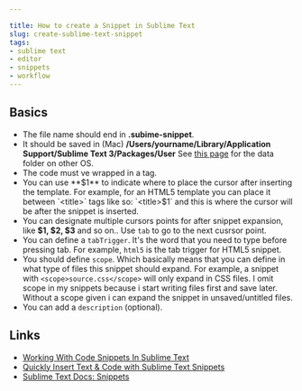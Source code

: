 ```yaml
---

title: How to create a Snippet in Sublime Text
slug: create-sublime-text-snippet
tags: 
- sublime text
- editor
- snippets 
- workflow
---
```


Basics
---
- The file name should end in **.subime-snippet**. 
- It should be saved in (Mac) **/Users/yourname/Library/Application Support/Sublime Text 3/Packages/User** See [this page](http://sublimetext.info/docs/en/basic_concepts.html) for the data folder on other OS.
- The code must ve wrapped in a **<![CDATA[ ]]>** tag.
- You can use **$1** to indicate where to place the cursor after inserting the template. For example, for an HTML5 template you can place it between `<title>` tags like so:  `<title>$1</title>` and this is where the cursor will be after the snippet is inserted.
- You can designate multiple cursors points for after snippet expansion, like **$1, $2, $3** and so on.. Use `tab` to go to the next cusrsor point.
- You can define a `tabTrigger`. It's the word that you need to type before pressing tab. For example, `html5` is the tab trigger for HTML5 snippet.
- You should define `scope`. Which basically means that you can define in what type of files this snippet should expand. For example, a snippet with `<scope>source.css</scope>` will only expand in CSS files. I omit scope in my snippets because i start writing files first and save later. Without a scope given i can expand the snippet in unsaved/untitled files.
- You can add a `description` (optional).


Links
---
- [Working With Code Snippets In Sublime Text](http://www.hongkiat.com/blog/sublime-code-snippets/)
- [Quickly Insert Text & Code with Sublime Text Snippets](http://www.granneman.com/webdev/editors/sublime-text/top-features-of-sublime-text/quickly-insert-text-and-code-with-sublime-text-snippets/)
- [Sublime Text Docs: Snippets](http://docs.sublimetext.info/en/latest/extensibility/snippets.html)
